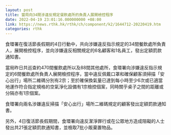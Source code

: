 ```yaml
---
layout: post
title: 當局向34間涉違反規定餐飲處所的負責人展開檢控程序
date: 2022-04-19 23:01:16.000000000 +08:00
link: https://news.rthk.hk/rthk/ch/component/k2/1644712-20220419.htm
categories: rthk
---
```


食環署在復活節長假期的4日行動中，共向涉嫌違反指示規定的34間餐飲處所負責人，展開檢控程序，並向涉嫌違反相關規定的6名顧客和1名員工，發出定額罰款通知書。

當局昨日共巡查約470間餐飲處所以及88間其他處所，食環署向涉嫌違反指示規定的6間餐飲處所負責人展開檢控程序，當中違反佩戴口罩和確保顧客須掃描「安心出行」場所二維碼分別有2宗；至於確保換氣量已達到每小時至少6次或已適當地運作符合指定規格的空氣淨化設備有1宗檢控個案，同時關乎桌子之間的距離或分隔亦有1宗個案。

食環署向兩名涉嫌違反掃描「安心出行」場所二維碼規定的顧客發出定額罰款通知書。

另外，4日復活節長假期間，食環署向違反潔淨罪行或在公眾地方造成阻礙的人士發出共21張定額罰款通知書，並檢取7批小販棄置物品。
